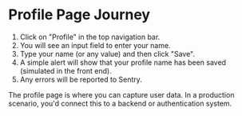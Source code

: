 # Profile Page Journey

1. Click on "Profile" in the top navigation bar.
2. You will see an input field to enter your name.
3. Type your name (or any value) and then click "Save".
4. A simple alert will show that your profile name has been saved (simulated in the front end).
5. Any errors will be reported to Sentry.

The profile page is where you can capture user data. In a production scenario, you'd connect this to a backend or authentication system.